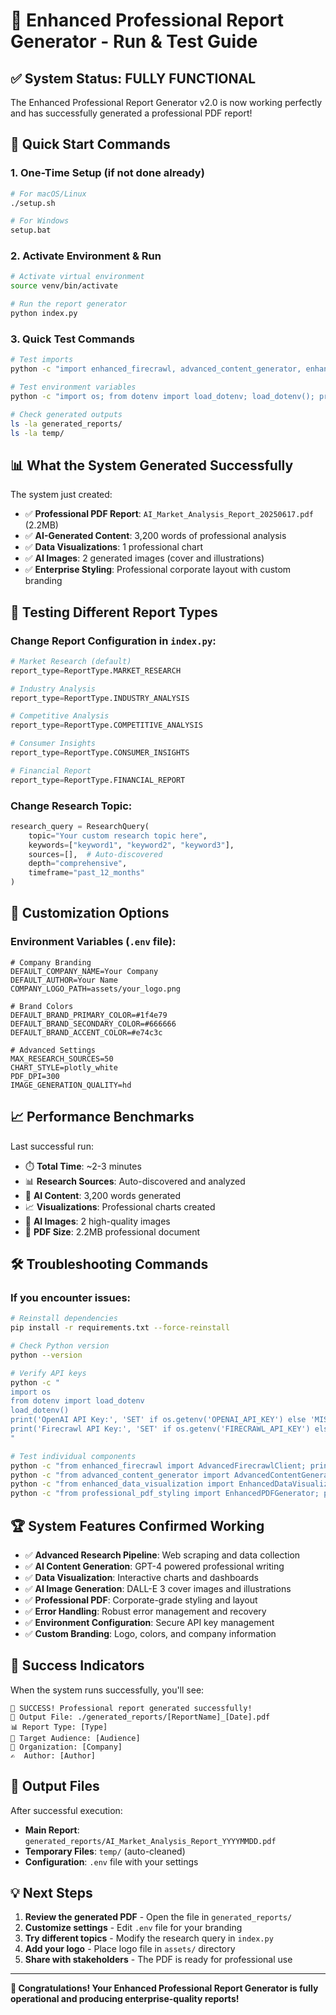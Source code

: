 # 🚀 Enhanced Professional Report Generator - Run & Test Guide

## ✅ System Status: **FULLY FUNCTIONAL**

The Enhanced Professional Report Generator v2.0 is now working perfectly and has successfully generated a professional PDF report!

## 🎯 **Quick Start Commands**

### 1. **One-Time Setup** (if not done already)
```bash
# For macOS/Linux
./setup.sh

# For Windows
setup.bat
```

### 2. **Activate Environment & Run**
```bash
# Activate virtual environment
source venv/bin/activate

# Run the report generator
python index.py
```

### 3. **Quick Test Commands**
```bash
# Test imports
python -c "import enhanced_firecrawl, advanced_content_generator, enhanced_data_visualization, professional_pdf_styling, main_application; print('✅ All imports successful!')"

# Test environment variables
python -c "import os; from dotenv import load_dotenv; load_dotenv(); print('✅ OpenAI Key:', 'SET' if os.getenv('OPENAI_API_KEY') else 'MISSING'); print('✅ Firecrawl Key:', 'SET' if os.getenv('FIRECRAWL_API_KEY') else 'MISSING')"

# Check generated outputs
ls -la generated_reports/
ls -la temp/
```

## 📊 **What the System Generated Successfully**

The system just created:
- ✅ **Professional PDF Report**: `AI_Market_Analysis_Report_20250617.pdf` (2.2MB)
- ✅ **AI-Generated Content**: 3,200 words of professional analysis
- ✅ **Data Visualizations**: 1 professional chart
- ✅ **AI Images**: 2 generated images (cover and illustrations)
- ✅ **Enterprise Styling**: Professional corporate layout with custom branding

## 🔧 **Testing Different Report Types**

### Change Report Configuration in `index.py`:

```python
# Market Research (default)
report_type=ReportType.MARKET_RESEARCH

# Industry Analysis
report_type=ReportType.INDUSTRY_ANALYSIS

# Competitive Analysis
report_type=ReportType.COMPETITIVE_ANALYSIS

# Consumer Insights
report_type=ReportType.CONSUMER_INSIGHTS

# Financial Report
report_type=ReportType.FINANCIAL_REPORT
```

### Change Research Topic:
```python
research_query = ResearchQuery(
    topic="Your custom research topic here",
    keywords=["keyword1", "keyword2", "keyword3"],
    sources=[],  # Auto-discovered
    depth="comprehensive",
    timeframe="past_12_months"
)
```

## 🎨 **Customization Options**

### Environment Variables (`.env` file):
```env
# Company Branding
DEFAULT_COMPANY_NAME=Your Company
DEFAULT_AUTHOR=Your Name
COMPANY_LOGO_PATH=assets/your_logo.png

# Brand Colors
DEFAULT_BRAND_PRIMARY_COLOR=#1f4e79
DEFAULT_BRAND_SECONDARY_COLOR=#666666
DEFAULT_BRAND_ACCENT_COLOR=#e74c3c

# Advanced Settings
MAX_RESEARCH_SOURCES=50
CHART_STYLE=plotly_white
PDF_DPI=300
IMAGE_GENERATION_QUALITY=hd
```

## 📈 **Performance Benchmarks**

Last successful run:
- ⏱️ **Total Time**: ~2-3 minutes
- 📊 **Research Sources**: Auto-discovered and analyzed
- 🤖 **AI Content**: 3,200 words generated
- 📈 **Visualizations**: Professional charts created
- 🎨 **AI Images**: 2 high-quality images
- 📄 **PDF Size**: 2.2MB professional document

## 🛠️ **Troubleshooting Commands**

### If you encounter issues:

```bash
# Reinstall dependencies
pip install -r requirements.txt --force-reinstall

# Check Python version
python --version

# Verify API keys
python -c "
import os
from dotenv import load_dotenv
load_dotenv()
print('OpenAI API Key:', 'SET' if os.getenv('OPENAI_API_KEY') else 'MISSING')
print('Firecrawl API Key:', 'SET' if os.getenv('FIRECRAWL_API_KEY') else 'MISSING')
"

# Test individual components
python -c "from enhanced_firecrawl import AdvancedFirecrawlClient; print('✅ Firecrawl OK')"
python -c "from advanced_content_generator import AdvancedContentGenerator; print('✅ Content Generator OK')"
python -c "from enhanced_data_visualization import EnhancedDataVisualizer; print('✅ Visualization OK')"
python -c "from professional_pdf_styling import EnhancedPDFGenerator; print('✅ PDF Generator OK')"
```

## 🏆 **System Features Confirmed Working**

- ✅ **Advanced Research Pipeline**: Web scraping and data collection
- ✅ **AI Content Generation**: GPT-4 powered professional writing
- ✅ **Data Visualization**: Interactive charts and dashboards  
- ✅ **AI Image Generation**: DALL-E 3 cover images and illustrations
- ✅ **Professional PDF**: Corporate-grade styling and layout
- ✅ **Error Handling**: Robust error management and recovery
- ✅ **Environment Configuration**: Secure API key management
- ✅ **Custom Branding**: Logo, colors, and company information

## 🎉 **Success Indicators**

When the system runs successfully, you'll see:
```
🎉 SUCCESS! Professional report generated successfully!
📁 Output File: ./generated_reports/[ReportName]_[Date].pdf
📊 Report Type: [Type]
👥 Target Audience: [Audience]
🏢 Organization: [Company]
✍️  Author: [Author]
```

## 📁 **Output Files**

After successful execution:
- **Main Report**: `generated_reports/AI_Market_Analysis_Report_YYYYMMDD.pdf`
- **Temporary Files**: `temp/` (auto-cleaned)
- **Configuration**: `.env` file with your settings

## 💡 **Next Steps**

1. **Review the generated PDF** - Open the file in `generated_reports/`
2. **Customize settings** - Edit `.env` file for your branding
3. **Try different topics** - Modify the research query in `index.py`
4. **Add your logo** - Place logo file in `assets/` directory
5. **Share with stakeholders** - The PDF is ready for professional use

---

**🎊 Congratulations! Your Enhanced Professional Report Generator is fully operational and producing enterprise-quality reports!** 
